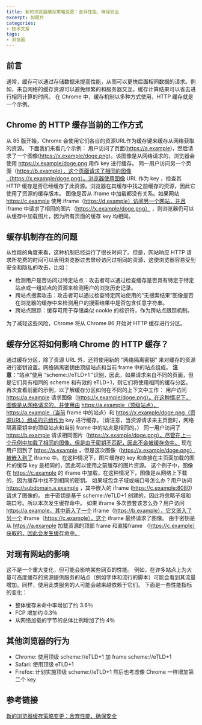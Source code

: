 ```yaml
---
title: 新的浏览器缓存策略变更：舍弃性能、确保安全
excerpt: 如题目
categories:
- 技术文章
tags:
- 浏览器
---
```


## 前言
通常，缓存可以通过存储数据来提高性能，从而可以更快后面相同数据的请求。例如，来自网络的缓存资源可以避免频繁的和服务器交互。缓存计算结果可以省去进行相同计算的时间。
在 Chrome 中，缓存机制以多种方式使用，HTTP 缓存就是一个示例。

## Chrome 的 HTTP 缓存当前的工作方式
从 85 版开始，Chrome 会使用它们各自的资源URL作为缓存键来缓存从网络获取的资源。
下面我们来看几个示例：
用户访问了页面(https://a.example)，然后请求了一个图像(https://x.example/doge.png)。该图像是从网络请求的，浏览器会使用 https://x.example/doge.png 用作 key 进行缓存。
同一用户访问另一个页面（https://b.example），这个页面请求了相同的图像（https://x.example/doge.png）。浏览器使用图像 URL 作为 key ，检查其 HTTP 缓存是否已经缓存了此资源。浏览器在其缓存中找之前缓存的资源，因此它使用了资源的缓存版本。
图像是否从 iframe 中加载都没有关系。如果网站 https://c.example 使用 iframe（https://d.example）访问另一个网站，并且 iframe 中请求了相同的图片（https://x.example/doge.png） ，则浏览器仍可以从缓存中加载图片，因为所有页面的缓存 key 均相同。

## 缓存机制存在的问题
从性能的角度来看，这种机制已经运行了很长时间了。但是，网站响应 HTTP 请求所花费的时间可以表明浏览器过去曾经访问过相同的资源，这使浏览器容易受到安全和隐私的攻击，比如：
- 检测用户是否访问过特定站点：攻击者可以通过检查缓存是否具有特定于特定站点或一组站点的资源来检测用户的浏览历史记录。
- 跨站点搜索攻击：攻击者可以通过检查特定网站使用的“无搜索结果”图像是否在浏览器的缓存中来检测用户的搜索结果中是否包含任意字符串。
- 跨站点跟踪：缓存可用于存储类似 cookie 的标识符，作为跨站点跟踪机制。

为了减轻这些风险，Chrome 将从 Chrome 86 开始对 HTTP 缓存进行分区。

## 缓存分区将如何影响 Chrome 的 HTTP 缓存？
通过缓存分区，除了资源 URL 外，还将使用新的 “网络隔离密钥” 来对缓存的资源进行密钥设置。网络隔离密钥由顶级站点和当前 frame 中的站点组成。
**注意：**“站点”使用 “scheme://eTLD+1 ”识别，因此，如果请求来自不同的页面，但是它们具有相同的 scheme 和有效的 eTLD+1，则它们将使用相同的缓存分区。
再次查看前面的示例，以了解缓存分区如何在不同的上下文中工作：
用户访问 https://a.example 请求图像（https://x.example/doge.png）。在这种情况下，图像是从网络请求的，并使用由 https://a.example（顶级站点）， https://a.example（当前 frame 中的站点）和 https://x.example/doge.png（资源URL）组成的元组作为 key 进行缓存。（请注意，当资源请求来主页面时，网络隔离密钥中的顶级站点和当前 frame 中的站点是相同的。）
同一用户访问了 https://b.example 请求相同图片（https://x.example/doge.png）。尽管在上一个示例中加载了相同的图像，但是由于密钥不匹配，因此不会被缓存命中。
现在用户回到了 https://a.example ，但是这次图像（https://x.example/doge.png）被嵌入到了 iframe 中。在这种情况下，图片缓存的 key 和直接在主页面加载的图片的缓存 key 是相同的，因此可以使用之前缓存的图片资源。
这个例子中，图像在 https://c.example 的 iframe 中加载，在这种情况下，图像是从网络上下载的，因为缓存中找不到相同的密钥。
如果域包含子域或端口号怎么办？用户访问 https://subdomain.a.example ，其中嵌入的 iframe (https://c.example:8080) 请求了图像的。
由于密钥是基于 scheme://eTLD+1 创建的，因此将忽略子域和端口号。所以本次发生缓存命中。
如果 iframe 多次嵌套该怎么办？用户访问 https://a.example，其中嵌入了一个 iframe（https://b.example），它又嵌入了另一个 iframe（https://c.example），这个 iframe 最终请求了图像。
由于密钥是从 https://a.example 加载资源的顶部 frame 和直接frame （https://c.example）获取的，因此会发生缓存命中。

## 对现有网站的影响
这不是一个重大变化，但可能会影响某些网页的性能。
例如，在许多站点上为大量可高度缓存的资源提供服务的站点（例如字体和流行的脚本）可能会看到其流量增加。同样，使用此类服务的人可能会越来越依赖于它们。
下面是一些性能指标的变化：
- 整体缓存未命中率增加了约 3.6％
- FCP 增加约 0.3％
- 从网络加载的字节的总体比例增加了约 4％

## 其他浏览器的行为
- Chrome: 使用顶级 scheme://eTLD+1 加 frame scheme://eTLD+1
- Safari: 使用顶级 eTLD+1
- Firefox: 计划实施顶级 scheme://eTLD+1 然后也考虑像 Chrome 一样增加第二个 key

## 参考链接
[新的浏览器缓存策略变更：舍弃性能、确保安全](https://mp.weixin.qq.com/s/s0E88ClBXEiayU7xSy0XPg)